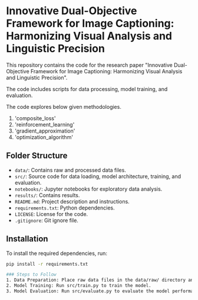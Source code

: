 # Innovative Dual-Objective Framework for Image Captioning: Harmonizing Visual Analysis and Linguistic Precision

This repository contains the code for the research paper "Innovative Dual-Objective Framework for Image Captioning: Harmonizing Visual Analysis and Linguistic Precision". 

The code includes scripts for data processing, model training, and evaluation.

The code explores below given methodologies.

1. 'composite_loss'
2. 'reinforcement_learning'
3. 'gradient_approximation'
4. 'optimization_algorithm'

## Folder Structure

- `data/`: Contains raw and processed data files.
- `src/`: Source code for data loading, model architecture, training, and evaluation.
- `notebooks/`: Jupyter notebooks for exploratory data analysis.
- `results/`: Contains results.
- `README.md`: Project description and instructions.
- `requirements.txt`: Python dependencies.
- `LICENSE`: License for the code.
- `.gitignore`: Git ignore file.

## Installation

To install the required dependencies, run:

```bash
pip install -r requirements.txt

### Steps to Follow
1. Data Preparation: Place raw data files in the data/raw/ directory and run the data processing scripts.
2. Model Training: Run src/train.py to train the model.
3. Model Evaluation: Run src/evaluate.py to evaluate the model performance.


